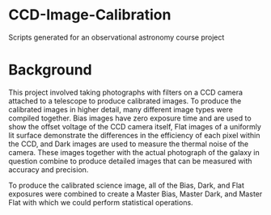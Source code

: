 # CCD-Image-Calibration
Scripts generated for an observational astronomy course project

# Background
This project involved taking photographs with filters on a CCD camera attached to a telescope to produce calibrated images. To produce the calibrated images in higher detail, many different image types were compiled together. Bias images have zero exposure time and are used to show the offset voltage of the CCD camera itself, Flat images of a uniformly lit surface demonstrate the differences in the efficiency of each pixel within the CCD, and Dark images are used to measure the thermal noise of the camera. These images together with the actual photograph of the galaxy in question combine to produce detailed images that can be measured with accuracy and precision.

To produce the calibrated science image, all of the Bias, Dark, and Flat exposures were combined to create a Master Bias, Master Dark, and Master Flat with which we could perform statistical operations. 
